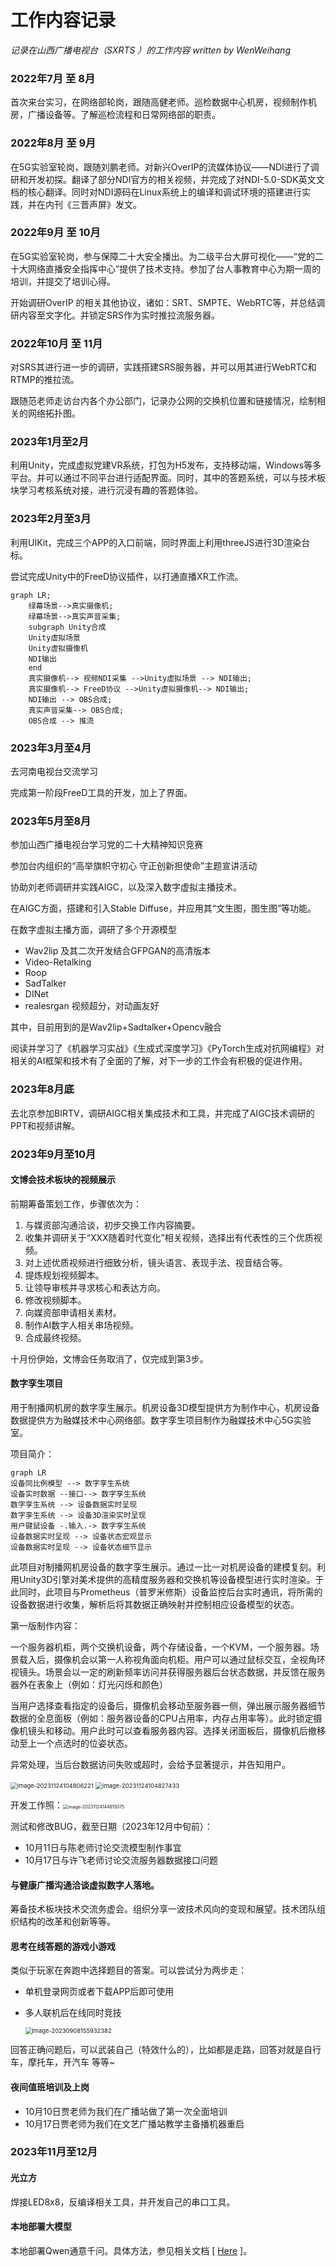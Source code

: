 # 工作内容记录

*记录在山西广播电视台（SXRTS ）的工作内容  written by WenWeihang*

### 2022年7月 至 8月

首次来台实习，在网络部轮岗，跟随高健老师。巡检数据中心机房，视频制作机房，广播设备等。了解巡检流程和日常网络部的职责。

### 2022年8月 至 9月

在5G实验室轮岗，跟随刘鹏老师。对新兴OverIP的流媒体协议——NDI进行了调研和开发初探。翻译了部分NDI官方的相关视频，并完成了对NDI-5.0-SDK英文文档的核心翻译。同时对NDI源码在Linux系统上的编译和调试环境的搭建进行实践，并在内刊《三晋声屏》发文。

### 2022年9月 至 10月

在5G实验室轮岗，参与保障二十大安全播出。为二级平台大屏可视化——“党的二十大网络直播安全指挥中心”提供了技术支持。参加了台人事教育中心为期一周的培训，并提交了培训心得。

开始调研OverIP 的相关其他协议，诸如：SRT、SMPTE、WebRTC等，并总结调研内容至文字化。并锁定SRS作为实时推拉流服务器。

### 2022年10月 至 11月

对SRS其进行进一步的调研，实践搭建SRS服务器，并可以用其进行WebRTC和RTMP的推拉流。

跟随范老师走访台内各个办公部门，记录办公网的交换机位置和链接情况，绘制相关的网络拓扑图。

### 2023年1月至2月

利用Unity，完成虚拟党建VR系统，打包为H5发布，支持移动端，Windows等多平台。并可以通过不同平台进行适配界面。同时，其中的答题系统，可以与技术板块学习考核系统对接，进行沉浸有趣的答题体验。

### 2023年2月至3月

利用UIKit，完成三个APP的入口前端，同时界面上利用threeJS进行3D渲染台标。

尝试完成Unity中的FreeD协议插件，以打通直播XR工作流。

```mermaid
graph LR;
    绿幕场景-->真实摄像机;
    绿幕场景-->真实声音采集;
    subgraph Unity合成
    Unity虚拟场景
    Unity虚拟摄像机
    NDI输出
    end
    真实摄像机--> 视频NDI采集 -->Unity虚拟场景 --> NDI输出;
    真实摄像机--> FreeD协议 -->Unity虚拟摄像机--> NDI输出;
    NDI输出 --> OBS合成;
    真实声音采集--> OBS合成;
    OBS合成 --> 推流
```

### 2023年3月至4月

去河南电视台交流学习

完成第一阶段FreeD工具的开发，加上了界面。

### 2023年5月至8月

参加山西广播电视台学习党的二十大精神知识竞赛

参加台内组织的“高举旗帜守初心 守正创新担使命”主题宣讲活动

协助刘老师调研并实践AIGC，以及深入数字虚拟主播技术。

在AIGC方面，搭建和引入Stable Diffuse，并应用其“文生图，图生图”等功能。

在数字虚拟主播方面，调研了多个开源模型 

- Wav2lip 及其二次开发结合GFPGAN的高清版本
- Video-Retalking
- Roop
- SadTalker
- DINet
- realesrgan 视频超分，对动画友好

其中，目前用到的是Wav2lip+Sadtalker+Opencv融合

阅读并学习了《机器学习实战》《生成式深度学习》《PyTorch生成对抗网编程》对相关的AI框架和技术有了全面的了解，对下一步的工作会有积极的促进作用。

### 2023年8月底

去北京参加BIRTV，调研AIGC相关集成技术和工具，并完成了AIGC技术调研的PPT和视频讲解。

### 2023年9月至10月

#### 文博会技术板块的视频展示

前期筹备策划工作，步骤依次为：

1. 与媒资部沟通洽谈，初步交换工作内容摘要。
2. 收集并调研关于“XXX随着时代变化”相关视频，选择出有代表性的三个优质视频。
3. 对上述优质视频进行细致分析，镜头语言、表现手法、视音结合等。
4. 提炼规划视频脚本。
5. 让领导审核并寻求核心和表达方向。
6. 修改视频脚本。
7. 向媒资部申请相关素材。
8. 制作AI数字人相关串场视频。
9. 合成最终视频。

十月份伊始，文博会任务取消了，仅完成到第3步。

#### 数字孪生项目

用于制播网机房的数字孪生展示。机房设备3D模型提供方为制作中心，机房设备数据提供方为融媒技术中心网络部。数字孪生项目制作为融媒技术中心5G实验室。

项目简介：

```mermaid
graph LR
设备同比例模型 --> 数字孪生系统
设备实时数据 --接口--> 数字孪生系统
数字孪生系统 --> 设备数据实时呈现
数字孪生系统 --> 设备3D渲染实时呈现
用户键鼠设备 -.输入.-> 数字孪生系统
设备数据实时呈现 --> 设备状态宏观显示
设备数据实时呈现 --> 设备状态细节显示
```

此项目对制播网机房设备的数字孪生展示。通过一比一对机房设备的建模复刻。利用Unity3D引擎对美术提供的高精度服务器和交换机等设备模型进行实时渲染。于此同时，此项目与Prometheus（普罗米修斯）设备监控后台实时通讯，将所需的设备数据进行收集，解析后将其数据正确映射并控制相应设备模型的状态。

第一版制作内容：

一个服务器机柜，两个交换机设备，两个存储设备，一个KVM，一个服务器。场景载入后，摄像机会以第一人称视角面向机柜。用户可以通过鼠标交互，全视角环视镜头。场景会以一定的刷新频率访问并获得服务器后台状态数据，并反馈在服务器外在表象上（例如：灯光闪烁和颜色）

当用户选择查看指定的设备后，摄像机会移动至服务器一侧，弹出展示服务器细节数据的全息面板（例如：服务器设备的CPU占用率，内存占用率等）。此时锁定摄像机镜头和移动。用户此时可以查看服务器内容。选择关闭面板后，摄像机后撤移动至上一个点选时的位姿状态。

异常处理，当后台数据访问失败或超时，会给予显著提示，并告知用户。

<img src="K:\bunkergames\work_doc\img\work_log\image-20231124104806221.png" alt="image-20231124104806221" style="zoom:67%;" />

<img src="K:\bunkergames\work_doc\img\work_log\image-20231124104827433.png" alt="image-20231124104827433" style="zoom:67%;" />

开发工作照：<img src="K:\bunkergames\work_doc\img\work_log\image-20231124144815075.png" alt="image-20231124144815075" style="zoom: 50%;" />



测试和修改BUG，截至日期（2023年12月中旬前）：

- 10月11日与陈老师讨论交流模型制作事宜
- 10月17日与许飞老师讨论交流服务器数据接口问题

#### 与健康广播沟通洽谈虚拟数字人落地。

筹备技术板块技术交流务虚会。组织分享一波技术风向的变现和展望。技术团队组织结构的改革和创新等等。

#### 思考在线答题的游戏小游戏

类似于玩家在奔跑中选择题目的答案。可以尝试分为两步走：

- 单机登录网页或者下载APP后即可使用

- 多人联机后在线同时竞技

  <img src="K:\bunkergames\work_doc\img\work_log\image-20230908155932382.png" alt="image-20230908155932382" style="zoom:67%;" />



回答正确问题后，可以武装自己（特效什么的），比如都是走路，回答对就是自行车，摩托车，开汽车 等等~

#### 夜间值班培训及上岗

- 10月10日贾老师为我们在广播站做了第一次全面培训
- 10月17日贾老师为我们在文艺广播站教学主备播机器重启

### 2023年11月至12月

#### 光立方

焊接LED8x8，反编译相关工具，并开发自己的串口工具。

#### 本地部署大模型

本地部署Qwen通意千问。具体方法，参见相关文档 [ [Here](./部署Qwen) ]。

